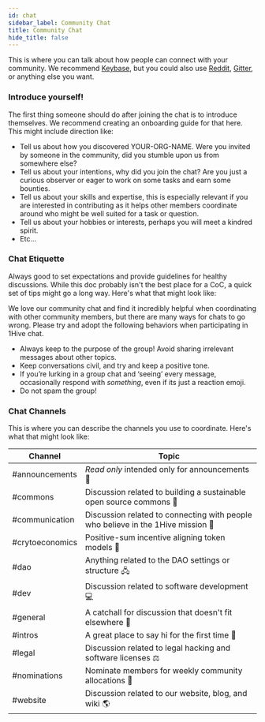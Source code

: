 ```yaml
---
id: chat
sidebar_label: Community Chat
title: Community Chat
hide_title: false
---
```


This is where you can talk about how people can connect with your community. We recommend [Keybase](https://keybase.io/), but you could also use [Reddit](https://reddit.com), [Gitter](https://gitter.im/), or anything else you want. 

### Introduce yourself! 

The first thing someone should do after joining the chat is to introduce themselves. We recommend creating an onboarding guide for that here. This might include direction like: 
- Tell us about how you discovered YOUR-ORG-NAME. Were you invited by someone in the community, did you stumble upon us from somewhere else? 
- Tell us about your intentions, why did you join the chat? Are you just a curious observer or eager to work on some tasks and earn some bounties.
- Tell us about your skills and expertise, this is especially relevant if you are interested in contributing as it helps other members coordinate around who might be well suited for a task or question. 
- Tell us about your hobbies or interests, perhaps you will meet a kindred spirit. 
- Etc...

### Chat Etiquette

Always good to set expectations and provide guidelines for healthy discussions. While this doc probably isn't the best place for a CoC, a quick set of tips might go a long way. Here's what that might look like:

We love our community chat and find it incredibly helpful when coordinating with other community members, but there are many ways for chats to go wrong. Please try and adopt the following behaviors when participating in 1Hive chat.

- Always keep to the purpose of the group! Avoid sharing irrelevant messages about other topics.
- Keep conversations civil, and try and keep a positive tone.
- If you’re lurking in a group chat and ‘seeing’ every message, occasionally respond with *something*, even if its just a reaction emoji.
- Do not spam the group!

### Chat Channels

This is where you can describe the channels you use to coordinate. Here's what that might look like:

| Channel   |     Topic      |
|----------|-------------|
| #announcements |  *Read only* intended only for announcements 📣 |
| #commons | Discussion related to building a sustainable open source commons 🌼 |
| #communication | Discussion related to connecting with people who believe in the 1Hive mission 🚀 |
| #crytoeconomics | Positive-sum incentive aligning token models 🍯 |
| #dao | Anything related to the DAO settings or structure 🖧 |
| #dev | Discussion related to software development 💻 |
| #general | A catchall for discussion that doesn't fit elsewhere 🤙 |
| #intros | A great place to say hi for the first time 👋  |
| #legal | Discussion related to legal hacking and software licenses ⚖|
| #nominations| Nominate members for weekly community allocations 🙏 |
| #website| Discussion related to our website, blog, and wiki 🌎 |
